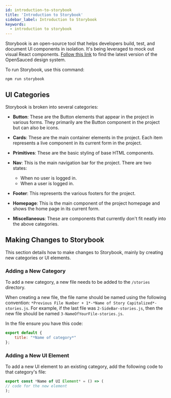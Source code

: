 ```yaml
---
id: introduction-to-storybook
title: 'Introduction to Storybook'
sidebar_label: Introduction to Storybook
keywords:
  - introduction to storybook
---
```


Storybook is an open-source tool that helps developers build, test, and document UI components in isolation. It's being leveraged to mock out visual React components. [Follow this link](https://sauced-components.netlify.app/) to find the latest version of the OpenSauced design system.

To run Storybook, use this command:

```shell
npm run storybook
```

## UI Categories

Storybook is broken into several categories:

- **Button**: These are the Button elements that appear in the project in various forms. They primarily are the Button component in the project but can also be icons.
- **Cards**: These are the main container elements in the project. Each item represents a live component in its current form in the project.
- **Primitives**: These are the basic styling of base HTML components.
- **Nav**: This is the main navigation bar for the project. There are two states:

  - When no user is logged in.
  - When a user is logged in.
- **Footer**: This represents the various footers for the project.
- **Homepage**: This is the main component of the project homepage and shows the home page in its current form.
- **Miscellaneous**: These are components that currently don't fit neatly into the above categories.

## Making Changes to Storybook

This section details how to make changes to Storybook, mainly by creating new categories or UI elements.

### Adding a New Category

To add a new category, a new file needs to be added to the `/stories` directory.

When creating a new file, the file name should be named using the following convention: `*Previous File Number + 1*-*Name of Story Capitalized*-stories.js`. For example, if the last file was `2-SideBar-stories.js`, then the new file should be named `3-NameOfYourFile-stories.js`.

In the file ensure you have this code:

```javascript
export default {
    title: "*Name of category*"
};
```

### Adding a New UI Element

To add a new UI element to an existing category, add the following code to that category's file:

```javascript
export const *Name of UI Element* = () => (
// code for the new element
);
```
